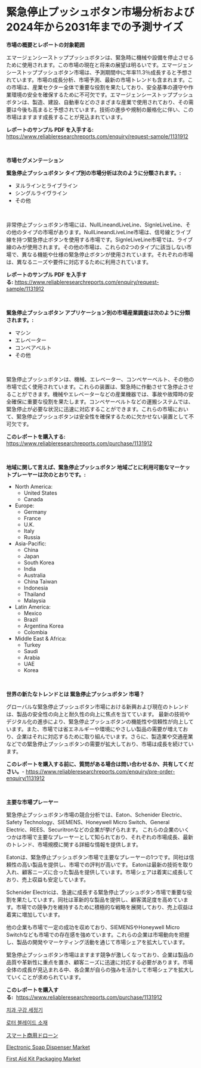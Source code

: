 <p><h1>緊急停止プッシュボタン市場分析および2024年から2031年までの予測サイズ</h1></p><p><strong>市場の概要とレポートの対象範囲</strong></p>
<p><p>エマージェンシーストッププッシュボタンは、緊急時に機械や設備を停止させるために使用されます。この市場の現在と将来の展望は明るいです。エマージェンシーストッププッシュボタン市場は、予測期間中に年率11.3％成長すると予想されています。市場の成長分析、市場予測、最新の市場トレンドも含まれます。この市場は、産業セクター全体で重要な役割を果たしており、安全基準の遵守や作業環境の安全を確保するために不可欠です。エマージェンシーストッププッシュボタンは、製造、建設、自動車などのさまざまな産業で使用されており、その需要は今後も高まると予想されています。技術の進歩や規制の厳格化に伴い、この市場はますます成長することが見込まれています。</p></p>
<p><strong>レポートのサンプル PDF を入手する:</strong> <a href="https://www.reliableresearchreports.com/enquiry/request-sample/1131912">https://www.reliableresearchreports.com/enquiry/request-sample/1131912</a></p>
<p>&nbsp;</p>
<p><strong>市場セグメンテーション</strong></p>
<p><strong>緊急停止プッシュボタン タイプ別の市場分析は次のように分類されます。:</strong></p>
<p><ul><li>ヌルラインとライブライン</li><li>シングルライヴライン</li><li>その他</li></ul></p>
<p>&nbsp;</p>
<p><p>非常停止プッシュボタン市場には、NullLineandLiveLine、SignleLiveLine、その他のタイプの市場があります。NullLineandLiveLine市場は、信号線とライブ線を持つ緊急停止ボタンを使用する市場です。SignleLiveLine市場では、ライブ線のみが使用されます。その他の市場は、これらの2つのタイプに該当しない市場で、異なる機能や仕様の緊急停止ボタンが使用されています。それぞれの市場は、異なるニーズや要件に対応するために利用されています。</p></p>
<p><strong>レポートのサンプル PDF を入手する:</strong>&nbsp;<a href="https://www.reliableresearchreports.com/enquiry/request-sample/1131912">https://www.reliableresearchreports.com/enquiry/request-sample/1131912</a></p>
<p>&nbsp;</p>
<p><strong> 緊急停止プッシュボタン アプリケーション別の市場産業調査は次のように分類されます。:</strong></p>
<p><ul><li>マシン</li><li>エレベーター</li><li>コンベアベルト</li><li>その他</li></ul></p>
<p>&nbsp;</p>
<p><p>緊急停止プッシュボタンは、機械、エレベーター、コンベヤーベルト、その他の市場で広く使用されています。これらの装置は、緊急時に作動させて急停止させることができます。機械やエレベーターなどの産業機器では、事故や故障時の安全確保に重要な役割を果たします。コンベヤーベルトなどの運搬システムでは、緊急停止が必要な状況に迅速に対応することができます。これらの市場において、緊急停止プッシュボタンは安全性を確保するために欠かせない装置として不可欠です。</p></p>
<p><strong>このレポートを購入する:</strong>&nbsp; <a href="https://www.reliableresearchreports.com/purchase/1131912">https://www.reliableresearchreports.com/purchase/1131912</a></p>
<p>&nbsp;</p>
<p><strong>地域に関して言えば、緊急停止プッシュボタン 地域ごとに利用可能なマーケットプレーヤーは次のとおりです。:</strong></p>
<p><ul>
    <li>
        North America:
        <ul>
            <li>United States</li>
            <li>Canada</li>
        </ul>
    </li>
    <li>
        Europe:
        <ul>
            <li>Germany</li>
            <li>France</li>
            <li>U.K.</li>
            <li>Italy</li>
            <li>Russia</li>
        </ul>
    </li>
    <li>
        Asia-Pacific:
        <ul>
            <li>China</li>
            <li>Japan</li>
            <li>South Korea</li>
            <li>India</li>
            <li>Australia</li>
            <li>China Taiwan</li>
            <li>Indonesia</li>
            <li>Thailand</li>
            <li>Malaysia</li>
        </ul>
    </li>
    <li>
        Latin America:
        <ul>
            <li>Mexico</li>
            <li>Brazil</li>
            <li>Argentina Korea</li>
            <li>Colombia</li>
        </ul>
    </li>
    <li>
        Middle East & Africa:
        <ul>
            <li>Turkey</li>
            <li>Saudi</li>
            <li>Arabia</li>
            <li>UAE</li>
            <li>Korea</li>
        </ul>
    </li>
    </ul></p>
<p>&nbsp;</p>
<p><strong>世界の新たなトレンドとは 緊急停止プッシュボタン 市場？</strong></p>
<p><p>グローバルな緊急停止プッシュボタン市場における新興および現在のトレンドは、製品の安全性の向上と耐久性の向上に焦点を当てています。 最新の技術やデジタル化の進歩により、緊急停止プッシュボタンの機能性や信頼性が向上しています。また、市場では省エネルギーや環境にやさしい製品の需要が増えており、企業はそれに対応するために取り組んでいます。さらに、製造業や交通産業などでの緊急停止プッシュボタンの需要が拡大しており、市場は成長を続けています。</p></p>
<p><strong>このレポートを購入する前に、質問がある場合は問い合わせるか、共有してください。</strong>- <a href="https://www.reliableresearchreports.com/enquiry/pre-order-enquiry/1131912">https://www.reliableresearchreports.com/enquiry/pre-order-enquiry/1131912</a></p>
<p>&nbsp;</p>
<p><strong>主要な市場プレーヤー</strong></p>
<p><p>緊急停止プッシュボタン市場の競合分析では、Eaton、Schenider Electric、Safety Technology、SIEMENS、Honeywell Micro Switch、General Electric、REES、Securitronなどの企業が挙げられます。 これらの企業のいくつかは市場で主要なプレーヤーとして知られており、それぞれの市場成長、最新のトレンド、市場規模に関する詳細な情報を提供します。</p><p>Eatonは、緊急停止プッシュボタン市場で主要なプレーヤーの1つです。同社は信頼性の高い製品を提供し、市場での評判が高いです。 Eatonは最新の技術を取り入れ、顧客ニーズに合った製品を提供しています。市場シェアは着実に成長しており、売上収益も安定しています。</p><p>Schenider Electricは、急速に成長する緊急停止プッシュボタン市場で重要な役割を果たしています。同社は革新的な製品を提供し、顧客満足度を高めています。市場での競争力を維持するために積極的な戦略を展開しており、売上収益は着実に増加しています。</p><p>他の企業も市場で一定の成功を収めており、SIEMENSやHoneywell Micro Switchなども市場での存在感を強めています。これらの企業は市場動向を把握し、製品の開発やマーケティング活動を通じて市場シェアを拡大しています。</p><p>緊急停止プッシュボタン市場はますます競争が激しくなっており、企業は製品の品質や革新性に重点を置き、顧客ニーズに迅速に対応する必要があります。市場全体の成長が見込まれる中、各企業が自らの強みを活かして市場シェアを拡大していくことが求められています。</p></p>
<p><strong>このレポートを購入する:</strong>&nbsp;&nbsp;<a href="https://www.reliableresearchreports.com/purchase/1131912">https://www.reliableresearchreports.com/purchase/1131912</a></p>
<p><p><a href="https://github.com/jntpkh496620/Market-Research-Report-List-1/blob/main/84850843491.md">치과 구강 세정기</a></p><p><a href="https://github.com/vsoq0zknh59/Market-Research-Report-List-1/blob/main/95740363492.md">로터 블레이드 소재</a></p><p><a href="https://github.com/lababdou/Market-Research-Report-List-3/blob/main/79877143888.md">スマート商用ドローン</a></p><p><a href="https://github.com/prosalinda88/Market-Research-Report-List-3/blob/main/electronic-soap-dispenser-market.md">Electronic Soap Dispenser Market</a></p><p><a href="https://github.com/NorbertYates/Market-Research-Report-List-4/blob/main/first-aid-kit-packaging-market.md">First Aid Kit Packaging Market</a></p></p>